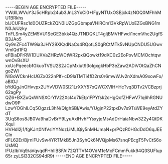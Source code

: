 -----BEGIN AGE ENCRYPTED FILE-----
YWdlLWVuY3J5cHRpb24ub3JnL3YxCi0+IFgyNTUxOSBjck4zNGQ0MFhhMU1BRkhs
blJCUFRsc1d0OUZRckZQN3lUZGpGbmpaVHlRCm13VkRpWUxEZGxBNG1mN3JoUzky
TnFLSm4yZEM5VU1SeGE3bkk4QzJTNDQKLT4gIjBMVHFwdi1ncmVhc2UgfSB3JAo5
Qy9nZFc4TW9ia3JHY29XKzdNaCs4RQotLS0gRCtMTk5vNUpCNDU5UGwvVmlQd1FQ
eFBiaDFrRW1DUXVaZHRzWCtWR2pxQQowkt19dXC0z2EoPovMCMOchtqwwnOvBsXU
xxUcPqeecbfGkuoTVSU2S2JCpMxiut93oIgxgkHbP3eZaw2ADiVOtQaZhCNgoZWl
NlGoWCknHcUGZx022nPlf+cD9IaTMTi4fD2rs0r6mwWJv2nXdmA09xowFo/aBIOJ
bYdQgJnOHvvpx2UYvVDW0Sl21LrXXY57oQWCXVlH+HcTvq3DTv2VCBzprj62agPy
QZ6+BXZuQxWNSXCrYlV22Xcl4o7kEtp1FPYfsk2cHgQcfZHFwV7Iq6hRGNUdwO9P
LzwYOGhILCq5OgzzL3hN/QIghSBI/Awis/YUgjnP22tpxDv7s9TsWE9eyAtdZYdT
3UqS6os8JB0Va9haDvBrY9LyuAxIHvhFYsxyjqMsAdDrHaiaNbw3Z2y4QtDKXqul
HVHdI2j1/fgKJrt0NfVslYYNozLiMLlQiy5nMHJmaN+p/PQzR0HGdDdO6qJEECIn
dFL62Er/BjrnlFUvSw4YRTMkB5Jn3SyhQk6NVQjpMs67snqPEcgT5FvCtS6oUsMQ
lFUzlbiVq9/aVqvqdFHhIlBSFAI72QTTVf4OVdM1eMcFCmmFukk94Q3SUFlup65r
zyLSl332CS94dR9t
-----END AGE ENCRYPTED FILE-----
